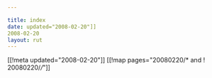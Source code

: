 ```yaml
---

title: index
date: updated="2008-02-20"]]
2008-02-20
layout: rut
---
```


[[!meta updated="2008-02-20"]]
[[!map pages="20080220/* and ! 20080220/*/*"]]
